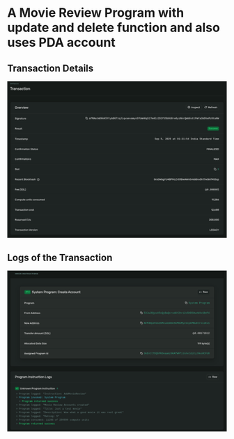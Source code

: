 # A Movie Review Program with update and delete function and also uses PDA account

## Transaction Details

![Deployed Program](./transaction.png)

## Logs of the Transaction

![Logs](./logs_system_instruction.png)
